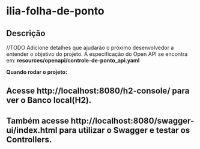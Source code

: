 # ilia-folha-de-ponto

## Descrição
//TODO Adicione detalhes que ajudarão o próximo desenvolvedor a entender o
objetivo do projeto. A especificação do Open API se encontra em:
**resources/openapi/controle-de-ponto_api.yaml**

**Quando rodar o projeto:**
## Acesse **http://localhost:8080/h2-console/** para ver o Banco local(H2).
## Também acesse **http://localhost:8080/swagger-ui/index.html** para utilizar o Swagger e testar os Controllers.
